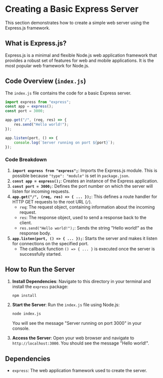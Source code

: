 # Creating a Basic Express Server

This section demonstrates how to create a simple web server using the Express.js framework.

## What is Express.js?

Express.js is a minimal and flexible Node.js web application framework that provides a robust set of features for web and mobile applications. It is the most popular web framework for Node.js.

## Code Overview (`index.js`)

The `index.js` file contains the code for a basic Express server.

```javascript
import express from "express";
const app = express();
const port = 3000;

app.get("/", (req, res) => {
    res.send("Hello world!");
});

app.listen(port, () => {
    console.log(`Server running on port ${port}`);
});
```

### Code Breakdown

1.  **`import express from "express";`**: Imports the Express.js module. This is possible because `"type": "module"` is set in `package.json`.
2.  **`const app = express();`**: Creates an instance of the Express application.
3.  **`const port = 3000;`**: Defines the port number on which the server will listen for incoming requests.
4.  **`app.get("/", (req, res) => { ... });`**: This defines a route handler for HTTP GET requests to the root URL (`/`).
    -   `req`: The request object, containing information about the incoming request.
    -   `res`: The response object, used to send a response back to the client.
    -   `res.send("Hello world!");`: Sends the string "Hello world!" as the response body.
5.  **`app.listen(port, () => { ... });`**: Starts the server and makes it listen for connections on the specified port.
    -   The callback function `() => { ... }` is executed once the server is successfully started.

## How to Run the Server

1.  **Install Dependencies**: Navigate to this directory in your terminal and install the `express` package:
    ```bash
    npm install
    ```

2.  **Start the Server**: Run the `index.js` file using Node.js:
    ```bash
    node index.js
    ```
    You will see the message "Server running on port 3000" in your console.

3.  **Access the Server**: Open your web browser and navigate to `http://localhost:3000`. You should see the message "Hello world!".

## Dependencies

-   `express`: The web application framework used to create the server.
